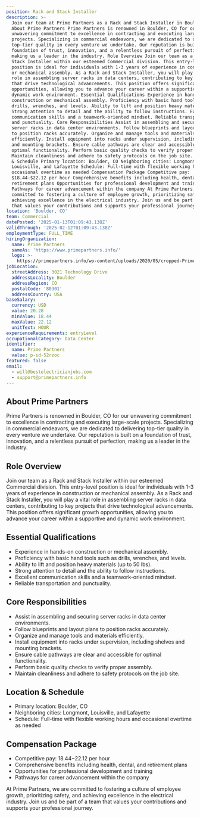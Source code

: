 ```yaml
---
position: Rack and Stack Installer
description: >-
  Join our team at Prime Partners as a Rack and Stack Installer in Boulder, CO.
  About Prime Partners Prime Partners is renowned in Boulder, CO for our
  unwavering commitment to excellence in contracting and executing large-scale
  projects. Specializing in commercial endeavors, we are dedicated to delivering
  top-tier quality in every venture we undertake. Our reputation is built on a
  foundation of trust, innovation, and a relentless pursuit of perfection,
  making us a leader in the industry. Role Overview Join our team as a Rack and
  Stack Installer within our esteemed Commercial division. This entry-level
  position is ideal for individuals with 1-3 years of experience in construction
  or mechanical assembly. As a Rack and Stack Installer, you will play a vital
  role in assembling server racks in data centers, contributing to key projects
  that drive technological advancements. This position offers significant growth
  opportunities, allowing you to advance your career within a supportive and
  dynamic work environment. Essential Qualifications Experience in hands-on
  construction or mechanical assembly. Proficiency with basic hand tools such as
  drills, wrenches, and levels. Ability to lift and position heavy materials .
  Strong attention to detail and the ability to follow instructions. Excellent
  communication skills and a teamwork-oriented mindset. Reliable transportation
  and punctuality. Core Responsibilities Assist in assembling and securing
  server racks in data center environments. Follow blueprints and layout plans
  to position racks accurately. Organize and manage tools and materials
  efficiently. Install equipment into racks under supervision, including shelves
  and mounting brackets. Ensure cable pathways are clear and accessible for
  optimal functionality. Perform basic quality checks to verify proper assembly.
  Maintain cleanliness and adhere to safety protocols on the job site. Location
  & Schedule Primary location: Boulder, CO Neighboring cities: Longmont,
  Louisville, and Lafayette Schedule: Full-time with flexible working hours and
  occasional overtime as needed Compensation Package Competitive pay:
  $18.44-$22.12 per hour Comprehensive benefits including health, dental, and
  retirement plans Opportunities for professional development and training
  Pathways for career advancement within the company At Prime Partners, we are
  committed to fostering a culture of employee growth, prioritizing safety, and
  achieving excellence in the electrical industry. Join us and be part of a team
  that values your contributions and supports your professional journey.
location: 'Boulder, CO'
team: Commercial
datePosted: '2025-01-13T01:09:43.138Z'
validThrough: '2025-02-12T01:09:43.138Z'
employmentType: FULL_TIME
hiringOrganization:
  name: Prime Partners
  sameAs: 'https://www.primepartners.info/'
  logo: >-
    https://primepartners.info/wp-content/uploads/2020/05/cropped-Prime-Partners-Logo-NO-BG-1-1.png
jobLocation:
  streetAddress: 3021 Technology Drive
  addressLocality: Boulder
  addressRegion: CO
  postalCode: '80301'
  addressCountry: USA
baseSalary:
  currency: USD
  value: 20.28
  minValue: 18.44
  maxValue: 22.12
  unitText: HOUR
experienceRequirements: entryLevel
occupationalCategory: Data Center
identifier:
  name: Prime Partners
  value: p-id-52rzoc
featured: false
email:
  - will@bestelectricianjobs.com
  - support@primepartners.info
---
```




## About Prime Partners

Prime Partners is renowned in Boulder, CO for our unwavering commitment to excellence in contracting and executing large-scale projects. Specializing in commercial endeavors, we are dedicated to delivering top-tier quality in every venture we undertake. Our reputation is built on a foundation of trust, innovation, and a relentless pursuit of perfection, making us a leader in the industry.

## Role Overview

Join our team as a Rack and Stack Installer within our esteemed Commercial division. This entry-level position is ideal for individuals with 1-3 years of experience in construction or mechanical assembly. As a Rack and Stack Installer, you will play a vital role in assembling server racks in data centers, contributing to key projects that drive technological advancements. This position offers significant growth opportunities, allowing you to advance your career within a supportive and dynamic work environment.

## Essential Qualifications

- Experience in hands-on construction or mechanical assembly.
- Proficiency with basic hand tools such as drills, wrenches, and levels.
- Ability to lift and position heavy materials (up to 50 lbs).
- Strong attention to detail and the ability to follow instructions.
- Excellent communication skills and a teamwork-oriented mindset.
- Reliable transportation and punctuality.

## Core Responsibilities

- Assist in assembling and securing server racks in data center environments.
- Follow blueprints and layout plans to position racks accurately.
- Organize and manage tools and materials efficiently.
- Install equipment into racks under supervision, including shelves and mounting brackets.
- Ensure cable pathways are clear and accessible for optimal functionality.
- Perform basic quality checks to verify proper assembly.
- Maintain cleanliness and adhere to safety protocols on the job site.

## Location & Schedule

- Primary location: Boulder, CO
- Neighboring cities: Longmont, Louisville, and Lafayette
- Schedule: Full-time with flexible working hours and occasional overtime as needed

## Compensation Package

- Competitive pay: $18.44-$22.12 per hour
- Comprehensive benefits including health, dental, and retirement plans
- Opportunities for professional development and training
- Pathways for career advancement within the company

At Prime Partners, we are committed to fostering a culture of employee growth, prioritizing safety, and achieving excellence in the electrical industry. Join us and be part of a team that values your contributions and supports your professional journey.